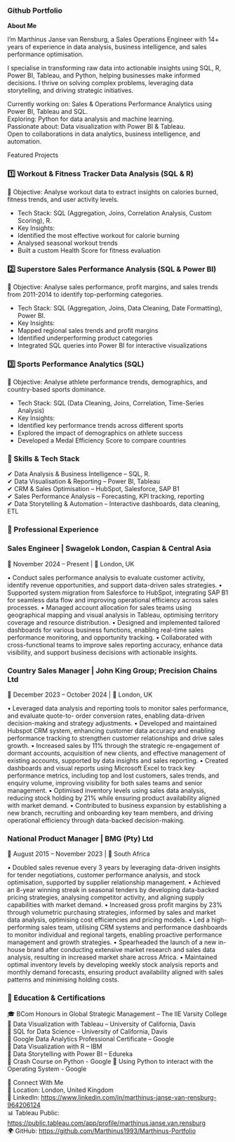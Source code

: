 ### Github Portfolio

**About Me**

I’m Marthinus Janse van Rensburg, a Sales Operations Engineer with 14+ years of experience in data analysis, business intelligence, and sales performance optimisation.

I specialise in transforming raw data into actionable insights using SQL, R, Power BI, Tableau, and Python, helping businesses make informed decisions. I thrive on solving complex problems, leveraging data storytelling, and driving strategic initiatives.

Currently working on: Sales & Operations Performance Analytics using Power BI, Tableau and SQL.  
Exploring: Python for data analysis and machine learning.  
Passionate about: Data visualization with Power BI & Tableau.  
Open to collaborations in data analytics, business intelligence, and automation.

Featured Projects

### 1️⃣ Workout & Fitness Tracker Data Analysis (SQL & R)
📌 Objective: Analyse workout data to extract insights on calories burned, fitness trends, and user activity levels.  
- Tech Stack: SQL (Aggregation, Joins, Correlation Analysis, Custom Scoring), R.  
- Key Insights:  
- Identified the most effective workout for calorie burning  
- Analysed seasonal workout trends  
- Built a custom Health Score for fitness evaluation  

### 2️⃣ Superstore Sales Performance Analysis (SQL & Power BI)  
📌 Objective: Analyse sales performance, profit margins, and sales trends from 2011-2014 to identify top-performing categories.  
- Tech Stack: SQL (Aggregation, Joins, Data Cleaning, Date Formatting), Power BI.  
- Key Insights:  
- Mapped regional sales trends and profit margins  
- Identified underperforming product categories  
- Integrated SQL queries into Power BI for interactive visualizations  

### 3️⃣ Sports Performance Analytics (SQL)  
📌 Objective: Analyse athlete performance trends, demographics, and country-based sports dominance.  
- Tech Stack: SQL (Data Cleaning, Joins, Correlation, Time-Series Analysis)  
- Key Insights:  
- Identified key performance trends across different sports  
- Explored the impact of demographics on athlete success  
- Developed a Medal Efficiency Score to compare countries  

### 📌 Skills & Tech Stack  
✔ Data Analysis & Business Intelligence – SQL, R.  
✔ Data Visualisation & Reporting – Power BI, Tableau  
✔ CRM & Sales Optimisation – HubSpot, Salesforce, SAP B1  
✔ Sales Performance Analysis – Forecasting, KPI tracking, reporting  
✔ Data Storytelling & Automation – Interactive dashboards, data cleaning, ETL  

### 💼 Professional Experience  

### Sales Engineer | Swagelok London, Caspian & Central Asia
📅 November 2024 – Present | 📍 London, UK  

• Conduct sales performance analysis to evaluate customer activity, identify revenue opportunities,
and support data-driven sales strategies.
• Supported system migration from Salesforce to HubSpot, integrating SAP B1 for seamless data
flow and improving operational efficiency across sales processes.
• Managed account allocation for sales teams using geographical mapping and visual analysis in
Tableau, optimising territory coverage and resource distribution.
• Designed and implemented tailored dashboards for various business functions, enabling real-time
sales performance monitoring, and opportunity tracking.
• Collaborated with cross-functional teams to improve sales reporting accuracy, enhance data
visibility, and support business decisions with actionable insights. 

### Country Sales Manager | John King Group; Precision Chains Ltd
📅 December 2023 – October 2024 | 📍 London, UK

• Leveraged data analysis and reporting tools to monitor sales performance, and evaluate quote-to-
order conversion rates, enabling data-driven decision-making and strategy adjustments.
• Developed and maintained Hubspot CRM system, enhancing customer data accuracy and enabling
performance tracking to strengthen customer relationships and drive sales growth.
• Increased sales by 11% through the strategic re-engagement of dormant accounts, acquisition of
new clients, and effective management of existing accounts, supported by data insights and sales
reporting.
• Created dashboards and visual reports using Microsoft Excel to track key performance metrics,
including top and lost customers, sales trends, and enquiry volume, improving visibility for both
sales teams and senior management.
• Optimised inventory levels using sales data analysis, reducing stock holding by 21% while ensuring
product availability aligned with market demand.
• Contributed to business expansion by establishing a new branch, recruiting and onboarding key
team members, and driving operational efficiency through data-backed decision-making.  

### National Product Manager | BMG (Pty) Ltd
📅 August 2015 – November 2023 | 📍 South Africa

• Doubled sales revenue every 3 years by leveraging data-driven insights for tender negotiations,
customer performance analysis, and stock optimisation, supported by supplier relationship
management.
• Achieved an 8-year winning streak in seasonal tenders by developing data-backed pricing
strategies, analysing competitor activity, and aligning supply capabilities with market demand.
• Increased gross profit margins by 23% through volumetric purchasing strategies, informed by sales
and market data analysis, optimising cost efficiencies and pricing models.
• Led a high-performing sales team, utilising CRM systems and performance dashboards to monitor
individual and regional targets, enabling proactive performance management and growth strategies.
• Spearheaded the launch of a new in-house brand after conducting extensive market research and
sales data analysis, resulting in increased market share across Africa.
• Maintained optimal inventory levels by developing weekly stock analysis reports and monthly
demand forecasts, ensuring product availability aligned with sales patterns and minimising holding
costs.

### 📜 Education & Certifications

🎓 BCom Honours in Global Strategic Management – The IIE Varsity College  
📜 Data Visualization with Tableau – University of California, Davis  
📜 SQL for Data Science – University of California, Davis  
📜 Google Data Analytics Professional Certificate – Google  
📜 Data Visualization with R – IBM  
📜 Data Storytelling with Power BI – Edureka  
📜 Crash Course on Python - Google
📜 Using Python to interact with the Operating System - Google

🔗 Connect With Me  
📍 Location: London, United Kingdom  
🔗 LinkedIn: https://www.linkedin.com/in/marthinus-janse-van-rensburg-964206124  
📊 Tableau Public: https://public.tableau.com/app/profile/marthinus.janse.van.rensburg  
🌍 GitHub: https://github.com/Marthinus1993/Marthinus-Portfolio  
